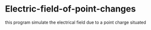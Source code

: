 # Electric-field-of-point-changes
this program simulate the electrical field due to a point charge situated
